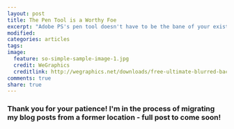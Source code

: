 ```yaml
---
layout: post
title: The Pen Tool is a Worthy Foe
excerpt: "Adobe PS's pen tool doesn't have to be the bane of your existence - let me show you how."
modified:
categories: articles
tags:
image:
  feature: so-simple-sample-image-1.jpg
  credit: WeGraphics
  creditlink: http://wegraphics.net/downloads/free-ultimate-blurred-background-pack/
comments: true
share: true
---
```


### Thank you for your patience! I'm in the process of migrating my blog posts from a former location - full post to come soon!

<!-- Some things are simply not intuitive. Some things like Photoshop's pen tool. One would expect that the pen tool could, you know, draw stuff. But no indeed, it cannot do this without jumping through a million hoops. What follows is a brief tutorial on how I've been learning to use the pen tool. :D -->